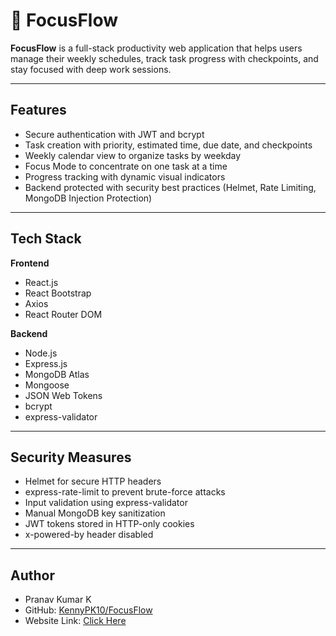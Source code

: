 # 🎯 FocusFlow

**FocusFlow** is a full-stack productivity web application that helps users manage their weekly schedules, track task progress with checkpoints, and stay focused with deep work sessions.

---

## Features

- Secure authentication with JWT and bcrypt
- Task creation with priority, estimated time, due date, and checkpoints
- Weekly calendar view to organize tasks by weekday
- Focus Mode to concentrate on one task at a time
- Progress tracking with dynamic visual indicators
- Backend protected with security best practices (Helmet, Rate Limiting, MongoDB Injection Protection)

---

## Tech Stack

**Frontend**  
- React.js  
- React Bootstrap  
- Axios  
- React Router DOM  

**Backend**  
- Node.js  
- Express.js  
- MongoDB Atlas  
- Mongoose  
- JSON Web Tokens  
- bcrypt  
- express-validator  

---

## Security Measures
- Helmet for secure HTTP headers
- express-rate-limit to prevent brute-force attacks
- Input validation using express-validator
- Manual MongoDB key sanitization
- JWT tokens stored in HTTP-only cookies
- x-powered-by header disabled

---

## Author
- Pranav Kumar K
- GitHub: [KennyPK10/FocusFlow](https://github.com/KennyPK10/FocusFlow)
- Website Link: [Click Here](focus-flow-git-main-pranav-kumar-ks-projects.vercel.app)
